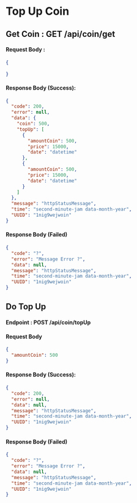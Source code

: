 # Top Up Coin

## Get Coin : GET /api/coin/get

#### Request Body :

```json
{
  
}
```

#### Response Body (Success):

```json
{
  "code": 200,
  "error": null,
  "data": {
    "coin": 500,
    "topUp": [
      {
        "amountCoin": 500,
        "price": 15000,
        "date": "datetime"
      },
      {
        "amountCoin": 500,
        "price": 15000,
        "date": "datetime"
      }
    ]
  },
  "message": "httpStatusMessage",
  "time": "second-minute-jam data-month-year",
  "UUID": "1nig9wejwoin"
}
```

#### Response Body (Failed)

```json
{
  "code": "?",
  "error": "Message Error ?",
  "data": null,
  "message": "httpStatusMessage",
  "time": "second-minute-jam data-month-year",
  "UUID": "1nig9wejwoin"
}
```


## Do Top Up

#### Endpoint : POST /api/coin/topUp

#### Request Body
```json
{
  "amountCoin": 500
}
```

#### Response Body (Success):

```json
{
  "code": 200,
  "error": null,
  "data": null,
  "message": "httpStatusMessage",
  "time": "second-minute-jam data-month-year",
  "UUID": "1nig9wejwoin"
}
```

#### Response Body (Failed)

```json
{
  "code": "?",
  "error": "Message Error ?",
  "data": null,
  "message": "httpStatusMessage",
  "time": "second-minute-jam data-month-year",
  "UUID": "1nig9wejwoin"
}
```